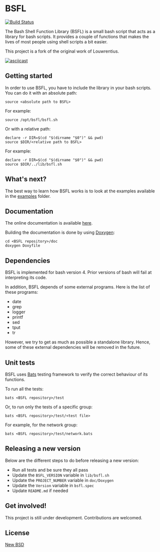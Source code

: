 # BSFL

[![Build Status](https://travis-ci.org/SkypLabs/bsfl.svg?branch=master)](https://travis-ci.org/SkypLabs/bsfl)

The Bash Shell Function Library (BSFL) is a small bash script that acts as a library for bash scripts. It provides a couple of functions that makes the lives of most people using shell scripts a bit easier.

This project is a fork of the original work of Louwrentius.

[![asciicast](https://asciinema.org/a/183624.png)](https://asciinema.org/a/183624)

## Getting started

In order to use BSFL, you have to include the library in your bash scripts. You can do it with an absolute path:

    source <absolute path to BSFL>

For example:

    source /opt/bsfl/bsfl.sh

Or with a relative path:

    declare -r DIR=$(cd "$(dirname "$0")" && pwd)
    source $DIR/<relative path to BSFL>

For example:

    declare -r DIR=$(cd "$(dirname "$0")" && pwd)
    source $DIR/../lib/bsfl.sh

## What's next?

The best way to learn how BSFL works is to look at the examples available in the [examples][examples] folder.

## Documentation

The online documentation is available [here][bsfl doc].

Building the documentation is done by using [Doxygen][doxygen]:

    cd <BSFL repository>/doc
    doxygen Doxyfile

## Dependencies

BSFL is implemented for bash version 4. Prior versions of bash will fail at interpreting its code.

In addition, BSFL depends of some external programs. Here is the list of these programs:

* date
* grep
* logger
* printf
* sed
* tput
* tr

However, we try to get as much as possible a standalone library. Hence, some of these external dependencies will be removed in the future.

## Unit tests

BSFL uses [Bats][bats] testing framework to verify the correct behaviour of its functions.

To run all the tests:

    bats <BSFL repository>/test

Or, to run only the tests of a specific group:

    bats <BSFL repository>/test/<test file>

For example, for the network group:

    bats <BSFL repository>/test/network.bats

## Releasing a new version

Below are the different steps to do before releasing a new version:

* Run all tests and be sure they all pass
* Update the `BSFL_VERSION` variable in `lib/bsfl.sh`
* Update the `PROJECT_NUMBER` variable in `doc/Doxygen`
* Update the `Version` variable in `bsfl.spec`
* Update `README.md` if needed

## Get involved!

This project is still under development. Contributions are welcomed.

## License

[New BSD][new bsd]

 [bats]: https://github.com/sstephenson/bats
 [bsfl doc]: http://skyplabs.github.io/bsfl
 [doxygen]: http://doxygen.org/
 [examples]: https://github.com/SkypLabs/bsfl/tree/master/examples
 [new bsd]: http://opensource.org/licenses/BSD-3-Clause
